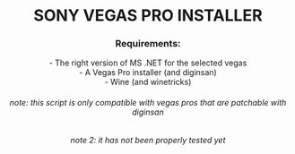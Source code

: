 <div align=center>
<summary> 
<h1> SONY VEGAS PRO INSTALLER </h1>
</summary>
<h3> Requirements: </h3>
- The right version of MS .NET for the selected vegas
<br>
- A Vegas Pro installer (and diginsan)
<br>
- Wine (and winetricks)
<h6>note: this script is only compatible with vegas pros that are patchable with diginsan</h6>
<h6>note 2: it has not been properly tested yet</h6>
</div>